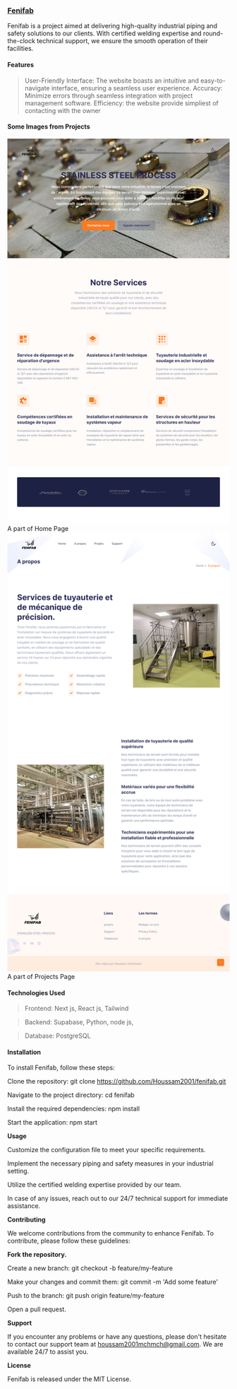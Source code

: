 <h3><Strong>
<a href="https://fenifab.vercel.app/" target="_blank">
Fenifab
</a>
</Strong></h3> 

Fenifab is a project aimed at delivering high-quality industrial piping and safety solutions to our clients. With certified welding expertise and round-the-clock technical support, we ensure the smooth operation of their facilities.

<h4>Features</h4>

>User-Friendly Interface: The website boasts an intuitive and easy-to-navigate interface, ensuring a seamless user experience. 
>Accuracy: Minimize errors through seamless integration with project management software.
>Efficiency: the website provide simpliest of contacting with the owner

<h4>Some Images from Projects</h4>

<img src="/public/Screenshots 1.png"/>
<caption>A part of Home Page</caption>
<img src="/public/Screenshot 2.png"/>
<caption>A part of Projects Page</caption>

<h4>Technologies Used</h4>

>Frontend: Next js, React js, Tailwind

>Backend: Supabase, Python, node js,

>Database: PostgreSQL

<h4>Installation</h4>

To install Fenifab, follow these steps:


Clone the repository: 
git clone https://github.com/Houssam2001/fenifab.git

Navigate to the project directory: 
cd fenifab

Install the required dependencies: 
npm install

Start the application: 
npm start

**Usage**

Customize the configuration file to meet your specific requirements.

Implement the necessary piping and safety measures in your industrial setting.

Utilize the certified welding expertise provided by our team.

In case of any issues, reach out to our 24/7 technical support for immediate assistance.

**Contributing**

We welcome contributions from the community to enhance Fenifab. To contribute, please follow these guidelines:


**Fork the repository.**

Create a new branch: 
git checkout -b feature/my-feature

Make your changes and commit them: 
git commit -m 'Add some feature'

Push to the branch: 
git push origin feature/my-feature

Open a pull request.

**Support**

If you encounter any problems or have any questions, please don't hesitate to contact our support team at houssam2001mchmch@gmail.com. We are available 24/7 to assist you.

**License**

Fenifab is released under the MIT License.
